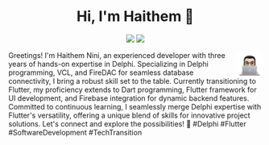<h1 align="center">Hi, I'm Haithem 👋</h1>
<p align="center">
    <a href="https://www.facebook.com/nini.haithem"><img src="https://img.shields.io/badge/facebook-blue?style=flat&logo=facebook&logoColor=white"/></a>
    <a href="mailto:haithemnini.dev@gmail.com"><img src="https://img.shields.io/badge/gmail-red?style=flat&logo=gmail&logoColor=white"/></a>
  </p>
  
  <img src="https://github.com/haithemnini/haithemnini/blob/main/profile-img.png" align="right" width="10%"/>

Greetings! I'm Haithem Nini, an experienced developer with three years of hands-on expertise in Delphi. Specializing in Delphi programming, VCL, and FireDAC for seamless database connectivity, I bring a robust skill set to the table. Currently transitioning to Flutter, my proficiency extends to Dart programming, Flutter framework for UI development, and Firebase integration for dynamic backend features. Committed to continuous learning, I seamlessly merge Delphi expertise with Flutter's versatility, offering a unique blend of skills for innovative project solutions. Let's connect and explore the possibilities! 🔗 #Delphi #Flutter #SoftwareDevelopment #TechTransition

